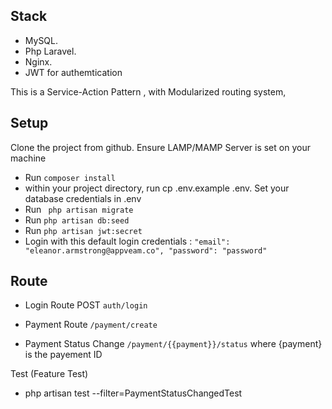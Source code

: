 ## Stack

-   MySQL.
-   Php Laravel.
-   Nginx.
-   JWT for authemtication

This is a Service-Action Pattern , with Modularized routing system,

## Setup

Clone the project from github. Ensure LAMP/MAMP Server is set on your machine

-   Run `composer install`
-   within your project directory, run cp .env.example .env. Set your database credentials in .env
-   Run ` php artisan migrate`
-   Run `php artisan db:seed`
-   Run `php artisan jwt:secret`
-   Login with this default login credentials : `"email": "eleanor.armstrong@appveam.co",
"password": "password"`

## Route

-   Login Route POST `auth/login`
-   Payment Route
    `/payment/create`

-   Payment Status Change
    `/payment/{{payment}}/status` where {payment} is the payement ID

Test (Feature Test)

-   php artisan test --filter=PaymentStatusChangedTest
